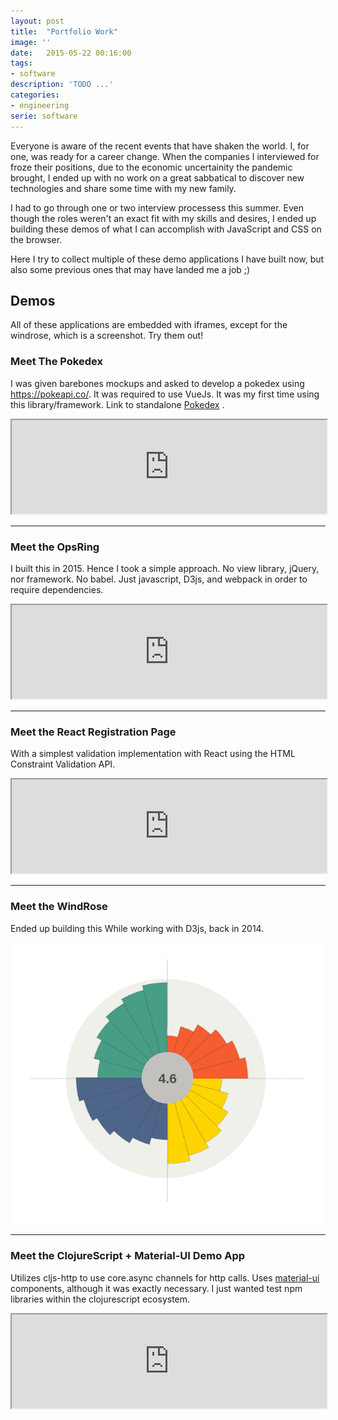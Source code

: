 ```yaml
---
layout: post
title:  "Portfolio Work"
image: ''
date:   2015-05-22 00:16:00
tags:
- software
description: 'TODO ...'
categories:
- engineering
serie: software
---
```


Everyone is aware of the recent events that have shaken the world. I, for one,
was ready for a career change. When the companies I interviewed for froze their
positions, due to the economic uncertainity the pandemic brought, I ended up
with no work on a great sabbatical to discover new technologies and share some time
with my new family.

I had to go through one or two interview processess this summer. Even though the
roles weren't an exact fit with my skills and desires, I ended up building these
demos of what I can accomplish with JavaScript and CSS on the browser.

Here I try to collect multiple of these demo applications I have built now, but also
some previous ones that may have landed me a job ;)

## Demos

All of these applications are embedded with iframes, except for the windrose,
which is a screenshot. Try them out!

### Meet The Pokedex

I was given barebones mockups and asked to develop a pokedex using <https://pokeapi.co/>.
It was required to use VueJs. It was my first time using this library/framework. Link to standalone [Pokedex](https://teh0xqb.com:444) .

<div class="demo-container">
    <iframe class="demo" src="https://teh0xqb.com:444" title="Pokedex" width="100%" />
</div>

Some notes on what I tried to accomplish:
The data fetching has one central source of truth. I did not have time to create a "connection" singleton,
so I used the Vue global store to both store app data and link to the pokeapi endpoints. This way, anytime
a component fetched data the application would be aware of it. With this information, this pokedex has an app-level
loading animation. It is a little bit hidden below the pokedex header. That's the point: on slow connections,
you'll see the loading animation. On faster internet connections, you don't really need to notice it (nor have previous
content immediately replaced or yanky flashes of animations from requests that took a small amount of time).

This application is fully responsive- try it out under several browser sizes. I used
flex and grid displays, with em values in order for it to work and resize appropriatedly.
It is not exactly optimized for mobile, but any desktop window will do.

---

### Meet the Pivot Table

React demo page with a Pivot Table component. The table receives linear data and 
row/column dimension configuration. Suppports multiple dimensions.
Aggreages data and sums sales.

<div class="demo-container">
    <iframe class="demo" src="https://teh0xqb.com/pivot-table" title="PivotTable" width="100%"></iframe>
</div>

---

### Meet the OpsRing

I built this in 2015. Hence I took a simple approach.
No view library, jQuery, nor framework. No babel.
Just javascript, D3js, and webpack in order to require dependencies.

<div class="demo-container">
    <iframe class="demo" src="https://teh0xqb.com/c-ring" title="OpsRing" width="100%"></iframe>
</div>

---

### Meet the React Registration Page

With a simplest validation implementation with React using the HTML Constraint Validation API.

<div class="demo-container">
    <iframe class="demo" src="https://teh0xqb.com:446" title="Registration UI" width="100%"></iframe>
</div>

---

### Meet the WindRose

Ended up building this While working with D3js, back in 2014.

![windrose](/assets/img/windrose-zoom.png)

---

### Meet the ClojureScript + Material-UI Demo App

Utilizes cljs-http to use core.async channels for http calls. Uses [material-ui](https://v4-9-14.material-ui.com/)
components, although it was exactly necessary. I just wanted test npm libraries
within the clojurescript ecosystem.

<div class="demo-container">
    <iframe class="demo" src="https://teh0xqb.com/trials" title="Trials cljs UI" width="100%"></iframe>
</div>

